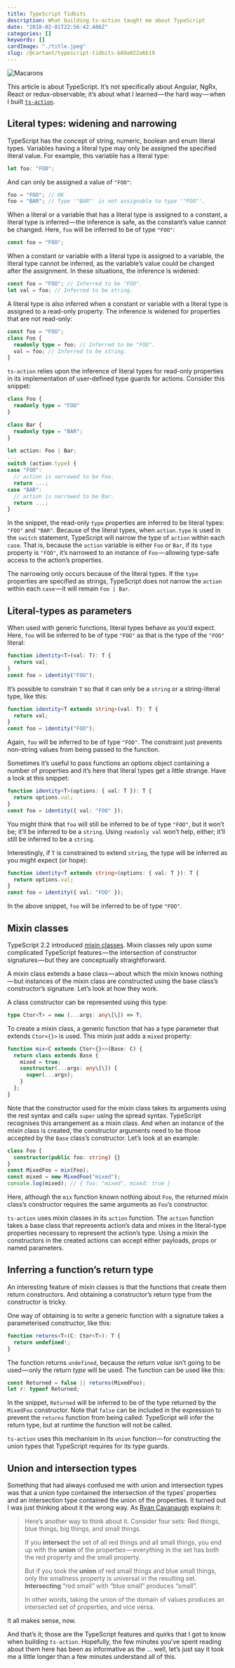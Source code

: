 ```yaml
---
title: TypeScript Tidbits
description: What building ts-action taught me about TypeScript
date: "2018-02-01T22:56:42.486Z"
categories: []
keywords: []
cardImage: "./title.jpeg"
slug: /@cartant/typescript-tidbits-b89a022a6b19
---
```


![Macarons](title.jpeg "Photo by Tatiana Lapina on Unsplash")

This article is about TypeScript. It’s not specifically about Angular, NgRx, React or redux-observable; it’s about what I learned — the hard way — when I built [`ts-action`](https://github.com/cartant/ts-action).

## Literal types: widening and narrowing

TypeScript has the concept of string, numeric, boolean and enum literal types. Variables having a literal type may only be assigned the specified literal value. For example, this variable has a literal type:

```ts
let foo: "FOO";
```

And can only be assigned a value of `"FOO"`:

```ts
foo = "FOO"; // OK
foo = "BAR"; // Type '"BAR"' is not assignable to type '"FOO"'.
```

When a literal or a variable that has a literal type is assigned to a constant, a literal type is inferred — the inference is safe, as the constant’s value cannot be changed. Here, `foo` will be inferred to be of type `"FOO"`:

```ts
const foo = "FOO";
```

When a constant or variable with a literal type is assigned to a variable, the literal type cannot be inferred, as the variable’s value could be changed after the assignment. In these situations, the inference is widened:

```ts
const foo = "FOO"; // Inferred to be "FOO".
let val = foo; // Inferred to be string.
```

A literal type is also inferred when a constant or variable with a literal type is assigned to a read-only property. The inference is widened for properties that are not read-only:

```ts
const foo = "FOO";
class Foo {
  readonly type = foo; // Inferred to be "FOO".
  val = foo; // Inferred to be string.
}
```

`ts-action` relies upon the inference of literal types for read-only properties in its implementation of user-defined type guards for actions. Consider this snippet:

```ts
class Foo {
  readonly type = "FOO"
}

class Bar {
  readonly type = "BAR";
}

let action: Foo | Bar;
...
switch (action.type) {
case "FOO":
  // action is narrowed to be Foo.
  return ...;
case "BAR":
  // action is narrowed to be Bar.
  return ...;
}
```

In the snippet, the read-only `type` properties are inferred to be literal types: `"FOO"` and `"BAR"`. Because of the literal types, when `action.type` is used in the `switch` statement, TypeScript will narrow the type of `action` within each `case`. That is, because the `action` variable is either `Foo` or `Bar`, if its `type` property is `"FOO"`, it’s narrowed to an instance of `Foo` — allowing type-safe access to the action’s properties.

The narrowing only occurs because of the literal types. If the `type` properties are specified as strings, TypeScript does not narrow the `action` within each `case` — it will remain `Foo | Bar`.

## Literal-types as parameters

When used with generic functions, literal types behave as you’d expect. Here, `foo` will be inferred to be of type `"FOO"` as that is the type of the `"FOO"` literal:

```ts
function identity<T>(val: T): T {
  return val;
}
const foo = identity("FOO");
```

It’s possible to constrain `T` so that it can only be a `string` or a string-literal type, like this:

```ts
function identity<T extends string>(val: T): T {
  return val;
}
const foo = identity("FOO");
```

Again, `foo` will be inferred to be of type `"FOO"`. The constraint just prevents non-string values from being passed to the function.

Sometimes it’s useful to pass functions an options object containing a number of properties and it’s here that literal types get a little strange. Have a look at this snippet:

```ts
function identity<T>(options: { val: T }): T {
  return options.val;
}
const foo = identity({ val: "FOO" });
```

You might think that `foo` will still be inferred to be of type `"FOO"`, but it won’t be; it’ll be inferred to be a `string`. Using `readonly val` won’t help, either; it’ll still be inferred to be a `string`.

Interestingly, if `T` is constrained to extend `string`, the type will be inferred as you might expect (or hope):

```ts
function identity<T extends string>(options: { val: T }): T {
  return options.val;
}
const foo = identity({ val: "FOO" });
```

In the above snippet, `foo` will be inferred to be of type `"FOO"`.

## Mixin classes

TypeScript 2.2 introduced [mixin classes](https://github.com/Microsoft/TypeScript/wiki/What%27s-new-in-TypeScript#support-for-mix-in-classes). Mixin classes rely upon some complicated TypeScript features — the intersection of constructor signatures — but they are conceptually straightforward.

A mixin class extends a base class — about which the mixin knows nothing — but instances of the mixin class are constructed using the base class’s constructor’s signature. Let’s look at how they work.

A class constructor can be represented using this type:

```ts
type Ctor<T> = new (...args: any\[\]) => T;
```

To create a mixin class, a generic function that has a type parameter that extends `Ctor<{}>` is used. This mixin just adds a `mixed` property:

```ts
function mix<C extends Ctor<{}>>(Base: C) {
  return class extends Base {
    mixed = true;
    constructor(...args: any\[\]) {
      super(...args);
    }
  };
}
```

Note that the constructor used for the mixin class takes its arguments using the rest syntax and calls `super` using the spread syntax. TypeScript recognises this arrangement as a mixin class. And when an instance of the mixin class is created, the constructor arguments need to be those accepted by the `Base` class’s constructor. Let’s look at an example:

```ts
class Foo {
  constructor(public foo: string) {}
}
const MixedFoo = mix(Foo);
const mixed = new MixedFoo("mixed");
console.log(mixed); // { foo: "mixed", mixed: true }
```

Here, although the `mix` function known nothing about `Foo`, the returned mixin class’s constructor requires the same arguments as `Foo`’s constructor.

`ts-action` uses mixin classes in its `action` function. The `action` function takes a base class that represents action’s data and mixes in the literal-type properties necessary to represent the action’s type. Using a mixin the constructors in the created actions can accept either payloads, props or named parameters.

## Inferring a function’s return type

An interesting feature of mixin classes is that the functions that create them return constructors. And obtaining a constructor’s return type from the constructor is tricky.

One way of obtaining is to write a generic function with a signature takes a parameterised constructor, like this:

```ts
function returns<T>(C: Ctor<T>): T {
  return undefined!;
}
```

The function returns `undefined`, because the return _value_ isn’t going to be used — only the return _type_ will be used. The function can be used like this:

```ts
const Returned = false || returns(MixedFoo);
let r: typeof Returned;
```

In the snippet, `Returned` will be inferred to be of the type returned by the `MixedFoo` constructor. Note that `false` can be included in the expression to prevent the `returns` function from being called: TypeScript will infer the return type, but at runtime the function will not be called.

`ts-action` uses this mechanism in its `union` function — for constructing the union types that TypeScript requires for its type guards.

## Union and intersection types

Something that had always confused me with union and intersection types was that a union type contained the intersection of the types’ properties and an intersection type contained the union of the properties. It turned out I was just thinking about it the wrong way. As [Ryan Cavanaugh](https://stackoverflow.com/a/38857724/6680611) explains it:

> Here’s another way to think about it. Consider four sets: Red things, blue things, big things, and small things.
>
> If you **intersect** the set of all red things and all small things, you end up with the **union** of the properties — everything in the set has both the red property and the small property.
>
> But if you took the **union** of red small things and blue small things, only the smallness property is universal in the resulting set. **Intersecting** “red small” with “blue small” produces “small”.
>
> In other words, taking the union of the domain of values produces an intersected set of properties, and vice versa.

It all makes sense, now.

And that’s it; those are the TypeScript features and quirks that I got to know when building `ts-action`. Hopefully, the few minutes you’ve spent reading about them here has been as informative as the … well, let’s just say it took me a little longer than a few minutes understand all of this.
